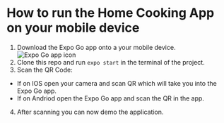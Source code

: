 # How to run the Home Cooking App on your mobile device

1. Download the Expo Go app onto a your mobile device.<br/>
![Expo Go app icon](https://miro.medium.com/max/259/1*4FB9SXMPLhjxkTsiAV-ZKg.png)
2. Clone this repo and run `expo start` in the terminal of the project.
3. Scan the QR Code:
  * If on IOS open your camera and scan QR which will take you into the Expo Go app.
  * If on Andriod open the Expo Go app and scan the QR in the app.
4. After scanning you can now demo the application.
